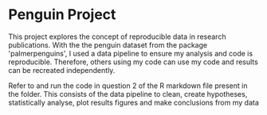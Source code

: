 # Penguin Project
This project explores the concept of reproducible data in research publications. With the the penguin dataset from the package 'palmerpenguins', I used a data pipeline to ensure my analysis and code is reproducible. Therefore, others using my code can use my code and results can be recreated independently. 

Refer to and run the code in question 2 of the R markdown file present in the folder. This consists of the data pipeline to clean, create hypotheses, statistically analyse, plot results figures and make conclusions from my data

